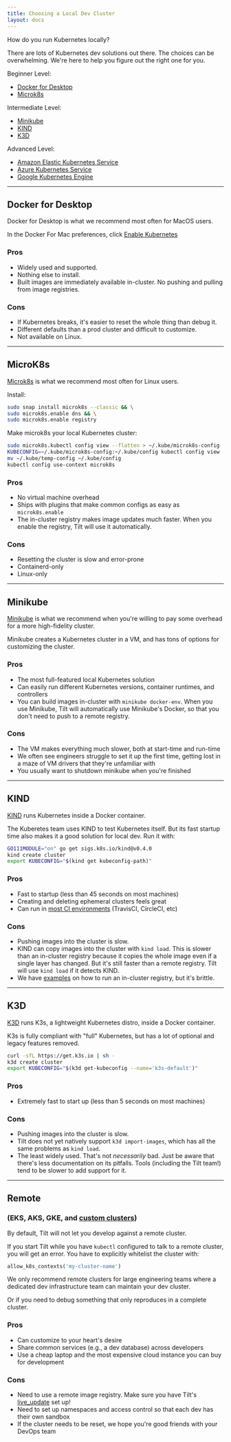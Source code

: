 ```yaml
---
title: Choosing a Local Dev Cluster
layout: docs
---
```


How do you run Kubernetes locally?

There are lots of Kubernetes dev solutions out there. The choices can be overwhelming.
We're here to help you figure out the right one for you.

Beginner Level:

- [Docker for Desktop](#docker-for-desktop)
- [Microk8s](#microk8s)

Intermediate Level:

- [Minikube](#minikube)
- [KIND](#kind)
- [K3D](#k3d)

Advanced Level:

- [Amazon Elastic Kubernetes Service](#remote)
- [Azure Kubernetes Service](#remote)
- [Google Kubernetes Engine](#remote)

---

## Docker for Desktop

Docker for Desktop is what we recommend most often for MacOS users.

In the Docker For Mac preferences, click
[Enable Kubernetes](https://docs.docker.com/docker-for-mac/#kubernetes)

### Pros

- Widely used and supported.
- Nothing else to install.
- Built images are immediately available in-cluster. No pushing and pulling from image registries.

### Cons

- If Kubernetes breaks, it's easier to reset the whole thing than debug it.
- Different defaults than a prod cluster and difficult to customize.
- Not available on Linux.

---

## MicroK8s

[Microk8s](https://microk8s.dev) is what we recommend most often for Linux users.

Install:

```bash
sudo snap install microk8s --classic && \
sudo microk8s.enable dns && \
sudo microk8s.enable registry
```

Make microk8s your local Kubernetes cluster:

```bash
sudo microk8s.kubectl config view --flatten > ~/.kube/microk8s-config
KUBECONFIG=~/.kube/microk8s-config:~/.kube/config kubectl config view --flatten > ~/.kube/temp-config
mv ~/.kube/temp-config ~/.kube/config
kubectl config use-context microk8s
```

### Pros

- No virtual machine overhead
- Ships with plugins that make common configs as easy as `microk8s.enable`
- The in-cluster registry makes image updates much faster. When you enable the registry, Tilt will use it automatically.

### Cons

- Resetting the cluster is slow and error-prone
- Containerd-only
- Linux-only

---

## Minikube

[Minikube](https://github.com/kubernetes/minikube) is what we recommend when
you're willing to pay some overhead for a more high-fidelity cluster.

Minikube creates a Kubernetes cluster in a VM, and has tons of options for
customizing the cluster.

### Pros

- The most full-featured local Kubernetes solution
- Can easily run different Kubernetes versions, container runtimes, and controllers
- You can build images in-cluster with `minikube docker-env`. When you use
Minikube, Tilt will automatically use Minikube's Docker, so that you don't need
to push to a remote registry.

### Cons

- The VM makes everything much slower, both at start-time and run-time
- We often see engineers struggle to set it up the first time, getting lost in a
  maze of VM drivers that they're unfamiliar with
- You usually want to shutdown minikube when you're finished

---

## KIND

[KIND](https://kind.sigs.k8s.io/) runs Kubernetes inside a Docker container.

The Kuberetes team uses KIND to test Kubernetes itself. But its fast startup
time also makes it a good solution for local dev. Run it with:

```bash
GO111MODULE="on" go get sigs.k8s.io/kind@v0.4.0
kind create cluster
export KUBECONFIG="$(kind get kubeconfig-path)"
```

### Pros

- Fast to startup (less than 45 seconds on most machines)
- Creating and deleting ephemeral clusters feels great
- Can run in [most CI environments](https://github.com/kind-ci/examples) (TravisCI, CircleCI, etc)

### Cons

- Pushing images into the cluster is slow.
- KIND can copy images into the cluster with `kind load`. This is slower than an
  in-cluster registry because it copies the whole image even if a single layer
  has changed. But it's still faster than a remote registry. Tilt will use `kind
  load` if it detects KIND.
- We have [examples](https://github.com/windmilleng/kind-local) on how to run an
  in-cluster registry, but it's brittle.

---

## K3D

[K3D](https://github.com/rancher/k3d) runs K3s, a lightweight Kubernetes distro, inside a Docker container.

K3s is fully compliant with "full" Kubernetes, but has a lot of optional and
legacy features removed.

```bash
curl -sfL https://get.k3s.io | sh -
k3d create cluster
export KUBECONFIG="$(k3d get-kubeconfig --name='k3s-default')"
```

### Pros

- Extremely fast to start up (less than 5 seconds on most machines)

### Cons

- Pushing images into the cluster is slow.
- Tilt does not yet natively support `k3d import-images`, which has all the same problems as `kind load`.
- The least widely used. That's not _necessarily_ bad. Just be aware that there's less documentation on its pitfalls. Tools (including the Tilt team!) tend to be slower to add support for it.

---

## Remote

### (EKS, AKS, GKE, and [custom clusters](https://medium.com/@cfatechblog/bare-metal-k8s-clustering-at-chick-fil-a-scale-7b0607bd3541))

By default, Tilt will not let you develop against a remote cluster.

If you start Tilt while you have `kubectl` configured to talk to a remote
cluster, you will get an error. You have to explicitly whitelist the cluster with:

```python
allow_k8s_contexts('my-cluster-name')
```

We only recommend remote clusters for large engineering teams where a
dedicated dev infrastructure team can maintain your dev cluster.

Or if you need to debug something that only reproduces in a complete cluster.

### Pros

- Can customize to your heart's desire
- Share common services (e.g., a dev database) across developers
- Use a cheap laptop and the most expensive cloud instance you can buy for development

### Cons

- Need to use a remote image registry. Make sure you have Tilt's [live_update](live_update_tutorial.html) set up!
- Need to set up namespaces and access control so that each dev has their own sandbox
- If the cluster needs to be reset, we hope you're good friends with your DevOps team





